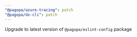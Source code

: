 ```yaml
---
"@pagopa/azure-tracing": patch
"@pagopa/dx-cli": patch
---
```


Upgrade to latest version of `@pagopa/eslint-config` package
